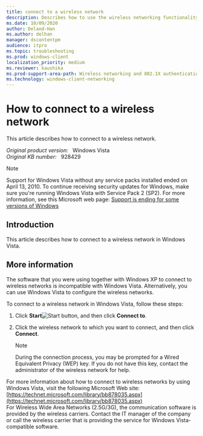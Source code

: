 ```yaml
---
title: connect to a wireless network
description: Describes how to use the wireless networking functionality that is included.
ms.date: 10/09/2020
author: Deland-Han
ms.author: delhan 
manager: dscontentpm
audience: itpro
ms.topic: troubleshooting
ms.prod: windows-client
localization_priority: medium
ms.reviewer: kaushika
ms.prod-support-area-path: Wireless networking and 802.1X authentication
ms.technology: windows-client-networking
---
```

# How to connect to a wireless network

This article describes how to connect to a wireless network.

_Original product version:_ &nbsp; Windows Vista  
_Original KB number:_ &nbsp; 928429

>[!NOTE]
>Support for Windows Vista without any service packs installed ended on April 13, 2010. To continue receiving security updates for Windows, make sure you're running Windows Vista with Service Pack 2 (SP2). For more information, see this Microsoft web page: [Support is ending for some versions of Windows](https://windows.microsoft.com/windows/help/end-support-windows-xp-sp2-windows-vista-without-service-packs)  

## Introduction

This article describes how to connect to a wireless network in Windows Vista.

## More information

The software that you were using together with Windows XP to connect to wireless networks is incompatible with Windows Vista. Alternatively, you can use Windows Vista to configure the wireless networks.

To connect to a wireless network in Windows Vista, follow these steps:  

1. Click **Start**![Start button ](./media/connect-to-wireless-network/vista-start-button.jpg), and then click **Connect to**.
2. Click the wireless network to which you want to connect, and then click **Connect**.  

    >[!NOTE]
    >During the connection process, you may be prompted for a Wired Equivalent Privacy (WEP) key. If you do not have this key, contact the administrator of the wireless network for help.

For more information about how to connect to wireless networks by using Windows Vista, visit the following Microsoft Web site: [https://technet.microsoft.com/library/bb878035.aspx](https://technet.microsoft.com/library/bb878035.aspx)  
For Wireless Wide Area Networks (2.5G/3G), the communication software is provided by the wireless carriers. Contact the IT manager of the company or call the wireless carrier that is providing the service for Windows Vista-compatible software.
